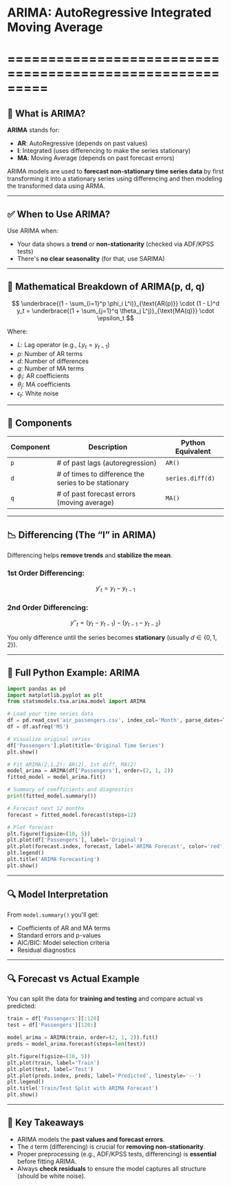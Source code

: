 # ARIMA: AutoRegressive Integrated Moving Average
# =========================================================
## 📌 What is ARIMA?

**ARIMA** stands for:

* **AR**: AutoRegressive (depends on past values)
* **I**: Integrated (uses differencing to make the series stationary)
* **MA**: Moving Average (depends on past forecast errors)

ARIMA models are used to **forecast non-stationary time series data** by first transforming it into a stationary series using differencing and then modeling the transformed data using ARMA.

---

## ✅ When to Use ARIMA?

Use ARIMA when:

* Your data shows a **trend** or **non-stationarity** (checked via ADF/KPSS tests)
* There's **no clear seasonality** (for that, use SARIMA)

---

## 📐 Mathematical Breakdown of ARIMA(p, d, q)

$$
\underbrace{(1 - \sum_{i=1}^p \phi_i L^i)}_{\text{AR(p)}} \cdot (1 - L)^d y_t = \underbrace{(1 + \sum_{j=1}^q \theta_j L^j)}_{\text{MA(q)}} \cdot \epsilon_t
$$

Where:

* $L$: Lag operator (e.g., $L y_t = y_{t-1}$)
* $p$: Number of AR terms
* $d$: Number of differences
* $q$: Number of MA terms
* $\phi_i$: AR coefficients
* $\theta_j$: MA coefficients
* $\epsilon_t$: White noise

---

## 🔁 Components

| Component | Description                                          | Python Equivalent |
| --------- | ---------------------------------------------------- | ----------------- |
| `p`       | # of past lags (autoregression)                      | `AR()`            |
| `d`       | # of times to difference the series to be stationary | `series.diff(d)`  |
| `q`       | # of past forecast errors (moving average)           | `MA()`            |

---

## 📉 Differencing (The “I” in ARIMA)

Differencing helps **remove trends** and **stabilize the mean**.

### 1st Order Differencing:

$$
y'_t = y_t - y_{t-1}
$$

### 2nd Order Differencing:

$$
y''_t = (y_t - y_{t-1}) - (y_{t-1} - y_{t-2})
$$

You only difference until the series becomes **stationary** (usually $d \in \{0, 1, 2\}$).

---

## 🧪 Full Python Example: ARIMA

```python
import pandas as pd
import matplotlib.pyplot as plt
from statsmodels.tsa.arima.model import ARIMA

# Load your time series data
df = pd.read_csv('air_passengers.csv', index_col='Month', parse_dates=True)
df = df.asfreq('MS')

# Visualize original series
df['Passengers'].plot(title='Original Time Series')
plt.show()

# Fit ARIMA(2,1,2): AR(2), 1st diff, MA(2)
model_arima = ARIMA(df['Passengers'], order=(2, 1, 2))
fitted_model = model_arima.fit()

# Summary of coefficients and diagnostics
print(fitted_model.summary())

# Forecast next 12 months
forecast = fitted_model.forecast(steps=12)

# Plot forecast
plt.figure(figsize=(10, 5))
plt.plot(df['Passengers'], label='Original')
plt.plot(forecast.index, forecast, label='ARIMA Forecast', color='red')
plt.legend()
plt.title('ARIMA Forecasting')
plt.show()
```

---

## 🔍 Model Interpretation

From `model.summary()` you'll get:

* Coefficients of AR and MA terms
* Standard errors and p-values
* AIC/BIC: Model selection criteria
* Residual diagnostics

---

## 🔍 Forecast vs Actual Example

You can split the data for **training and testing** and compare actual vs predicted:

```python
train = df['Passengers'][:120]
test = df['Passengers'][120:]

model_arima = ARIMA(train, order=(2, 1, 2)).fit()
preds = model_arima.forecast(steps=len(test))

plt.figure(figsize=(10, 5))
plt.plot(train, label='Train')
plt.plot(test, label='Test')
plt.plot(preds.index, preds, label='Predicted', linestyle='--')
plt.legend()
plt.title('Train/Test Split with ARIMA Forecast')
plt.show()
```

---

## 🧠 Key Takeaways

* ARIMA models the **past values and forecast errors**.
* The `d` term (differencing) is crucial for **removing non-stationarity**.
* Proper preprocessing (e.g., ADF/KPSS tests, differencing) is **essential** before fitting ARIMA.
* Always **check residuals** to ensure the model captures all structure (should be white noise).

